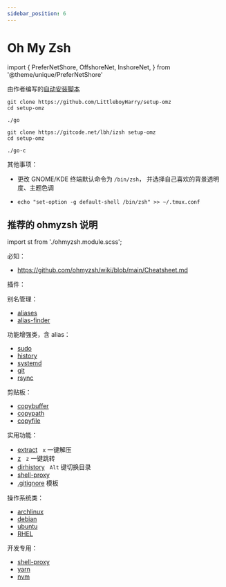 ```yaml
---
sidebar_position: 6
---
```


# Oh My Zsh

import {
    PreferNetShore,
    OffshoreNet,
    InshoreNet,
} from '@theme/unique/PreferNetShore'

由作者编写的[自动安装脚本](https://github.com/LittleboyHarry/setup-omz)

<PreferNetShore>

  <OffshoreNet>

```shell
git clone https://github.com/LittleboyHarry/setup-omz
cd setup-omz

./go
```

  </OffshoreNet>
  <InshoreNet>

```shell
git clone https://gitcode.net/lbh/izsh setup-omz
cd setup-omz

./go-c
```

  </InshoreNet>

</PreferNetShore>

其他事项：

- 更改 GNOME/KDE 终端默认命令为 `/bin/zsh`，
  并选择自己喜欢的背景透明度、主题色调

-     echo "set-option -g default-shell /bin/zsh" >> ~/.tmux.conf

## 推荐的 ohmyzsh 说明

import st from './ohmyzsh.module.scss';

必知：

- https://github.com/ohmyzsh/wiki/blob/main/Cheatsheet.md

插件：

<div className={st.col}>

别名管理：

- [aliases](https://gitee.com/mirrors/oh-my-zsh/tree/master/plugins/aliases)
- [alias-finder](https://gitee.com/mirrors/oh-my-zsh/tree/master/plugins/alias-finder)

功能增强类，含 alias：

- [sudo](https://gitee.com/mirrors/oh-my-zsh/tree/master/plugins/sudo)
- [history](https://gitee.com/mirrors/oh-my-zsh/tree/master/plugins/history)
- [systemd](https://gitee.com/mirrors/oh-my-zsh/tree/master/plugins/systemd)
- [git](https://gitee.com/mirrors/oh-my-zsh/tree/master/plugins/git)
- [rsync](https://gitee.com/mirrors/oh-my-zsh/tree/master/plugins/rsync)

</div>
<div className={st.col}>

剪贴板：

- [copybuffer](https://gitee.com/mirrors/oh-my-zsh/tree/master/plugins/copybuffer)
- [copypath](https://gitee.com/mirrors/oh-my-zsh/tree/master/plugins/copypath)
- [copyfile](https://gitee.com/mirrors/oh-my-zsh/tree/master/plugins/copyfile)

实用功能：

- [extract](https://gitee.com/mirrors/oh-my-zsh/tree/master/plugins/extract)
  &nbsp; `x` 一键解压
- [z](https://gitee.com/mirrors/oh-my-zsh/tree/master/plugins/z)
  &nbsp; `z` 一键跳转
- [dirhistory](https://gitee.com/mirrors/oh-my-zsh/tree/master/plugins/dirhistory)
  &nbsp; `Alt` 键切换目录
- [shell-proxy](https://gitee.com/mirrors/oh-my-zsh/tree/master/plugins/shell-proxy)
- [.gitignore](https://gitee.com/mirrors/oh-my-zsh/tree/master/plugins/gitignore) 模板

</div>
<div className={st.col}>

操作系统类：

- [archlinux](https://gitee.com/mirrors/oh-my-zsh/tree/master/plugins/archlinux)
- [debian](https://gitee.com/mirrors/oh-my-zsh/tree/master/plugins/debian)
- [ubuntu](https://gitee.com/mirrors/oh-my-zsh/tree/master/plugins/ubuntu)
- [RHEL](https://gitee.com/mirrors/oh-my-zsh/tree/master/plugins/dnf)

开发专用：

- [shell-proxy](https://gitee.com/mirrors/oh-my-zsh/tree/master/plugins/shell-proxy)
- [yarn](https://gitee.com/mirrors/oh-my-zsh/tree/master/plugins/yarn)
- [nvm](https://gitee.com/mirrors/oh-my-zsh/tree/master/plugins/nvm)

</div>
